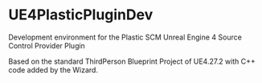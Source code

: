 # UE4PlasticPluginDev
Development environment for the Plastic SCM Unreal Engine 4 Source Control Provider Plugin

Based on the standard ThirdPerson Blueprint Project of UE4.27.2 with C++ code added by the Wizard.
